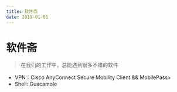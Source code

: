 ```yaml
---
title: 软件斋
date: 2019-01-01
---
```


# 软件斋
> 在我们的工作中，总能遇到很多不错的软件

- VPN：Cisco AnyConnect Secure Mobility Client && MobilePass+
- Shell: Guacamole
